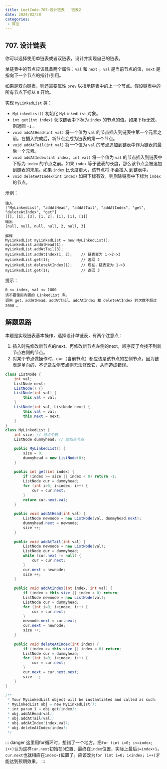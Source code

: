 ```yaml
---
title: LeetCode-707-设计链表 | 链表2
date: 2024/02/28
categories:
 - 算法
---
```

## 707. 设计链表
你可以选择使用单链表或者双链表，设计并实现自己的链表。

单链表中的节点应该具备两个属性：`val` 和 `next` 。`val` 是当前节点的值，`next` 是指向下一个节点的指针/引用。

如果是双向链表，则还需要属性 `prev` 以指示链表中的上一个节点。假设链表中的所有节点下标从 `0` 开始。

实现 `MyLinkedList` 类：

- `MyLinkedList()` 初始化 `MyLinkedList` 对象。
- `int get(int index)` 获取链表中下标为 `index` 的节点的值。如果下标无效，则返回 `-1` 。
- `void addAtHead(int val)` 将一个值为 `val` 的节点插入到链表中第一个元素之前。在插入完成后，新节点会成为链表的第一个节点。
- `void addAtTail(int val)` 将一个值为 `val` 的节点追加到链表中作为链表的最后一个元素。
- `void addAtIndex(int index, int val)` 将一个值为 `val` 的节点插入到链表中下标为 `index` 的节点之前。如果 `index` 等于链表的长度，那么该节点会被追加到链表的末尾。如果 `index` 比长度更大，该节点将 不会插入 到链表中。
- `void deleteAtIndex(int index)` 如果下标有效，则删除链表中下标为 `index` 的节点。
 

示例：
```
输入
["MyLinkedList", "addAtHead", "addAtTail", "addAtIndex", "get", "deleteAtIndex", "get"]
[[], [1], [3], [1, 2], [1], [1], [1]]
输出
[null, null, null, null, 2, null, 3]

解释
MyLinkedList myLinkedList = new MyLinkedList();
myLinkedList.addAtHead(1);
myLinkedList.addAtTail(3);
myLinkedList.addAtIndex(1, 2);    // 链表变为 1->2->3
myLinkedList.get(1);              // 返回 2
myLinkedList.deleteAtIndex(1);    // 现在，链表变为 1->3
myLinkedList.get(1);              // 返回 3
```

提示：
```
0 <= index, val <= 1000
请不要使用内置的 LinkedList 库。
调用 get、addAtHead、addAtTail、addAtIndex 和 deleteAtIndex 的次数不超过 2000 。
```

## 解题思路

本题是实现链表基本操作，选择设计单链表，有两个注意点：
1. 插入时先修改新节点的next、再修改新节点左侧的next，顺序反了会找不到新节点右侧的节点。
2. 对某个节点做操作时，cur（当前节点）都应该是该节点的左侧节点，因为链表是单向的，不记录左侧节点则无法修改它，从而造成错误。

```java
class ListNode {
    int val;
    ListNode next;
    ListNode() {}
    ListNode(int val) {
        this.val = val;
    }
    ListNode(int val, ListNode next) {
        this.val = val;
        this.next = next;
    }
}
class MyLinkedList {
    int size; // 节点个数
    ListNode dummyhead; // 虚拟头节点

    public MyLinkedList() {
        size = 0;
        dummyhead = new ListNode(0);
    }
    
    public int get(int index) {
        if (index >= size || index < 0) return -1;
        ListNode cur = dummyhead;
        for (int i=0; i<index; i++) {
            cur = cur.next;
        }
        return cur.next.val;
    }
    
    public void addAtHead(int val) {
        ListNode newnode = new ListNode(val, dummyhead.next);
        dummyhead.next = newnode;
        size ++;
    }
    
    public void addAtTail(int val) {
        ListNode newnode = new ListNode(val);
        ListNode cur = dummyhead;
        while (cur.next != null) {
            cur = cur.next;
        }
        cur.next = newnode;
        size ++;
    }
    
    public void addAtIndex(int index, int val) {
        if (index > this.size || index < 0) return;
        ListNode newnode = new ListNode(val);
        ListNode cur = dummyhead;
        for (int i=0; i<index; i++) {
            cur = cur.next;
        }
        newnode.next = cur.next;
        cur.next = newnode;
        size ++;
    }
    
    public void deleteAtIndex(int index) {
        if (index >= this.size || index < 0) return;
        ListNode cur = dummyhead;
        for (int i=0; i<index; i++) {
            cur = cur.next;
        }
        cur.next = cur.next.next;
        size --;
    }
}

/**
 * Your MyLinkedList object will be instantiated and called as such:
 * MyLinkedList obj = new MyLinkedList();
 * int param_1 = obj.get(index);
 * obj.addAtHead(val);
 * obj.addAtTail(val);
 * obj.addAtIndex(index,val);
 * obj.deleteAtIndex(index);
 */
```
::: danger
这里用for循环时，想错了一个地方。把`for (int i=0; i<=index; i++)`认为这样`cur.next`初始在`0`位置、最终在`index`位置，实际上最后`i=index+1`，`cur.next`也就相应在`index+1`位置了。应该改为`for (int i=0; i<index; i++)`才能达到预期效果。
:::